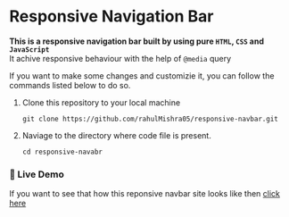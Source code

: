 # Responsive Navigation Bar

**This is a responsive navigation bar built by using pure `HTML`, `CSS` and `JavaScript`**\
It achive responsive behaviour with the help of `@media` query

If you want to make some changes and customizie it, you can follow the commands listed below to do so.

1. Clone this repository to your local machine
    ```shell
    git clone https://github.com/rahulMishra05/responsive-navbar.git
    ```
2. Naviage to the directory where code file is present.
    ```shell
    cd responsive-navabr
    ```
### 🚀 Live Demo 

If you want to see that how this reponsive navbar site looks like then [click here](https://rahulmishra05.github.io/responsive-navbar/#)



